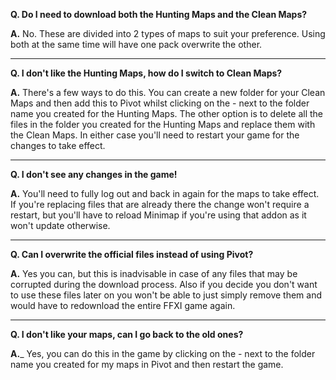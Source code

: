 __Q. Do I need to download both the Hunting Maps and the Clean Maps?__

__A.__ No.  These are divided into 2 types of maps to suit your preference.  Using both at the same time will have one pack overwrite the other.

____
__Q. I don't like the Hunting Maps, how do I switch to Clean Maps?__

__A.__ There's a few ways to do this.  You can create a new folder for your Clean Maps and then add this to Pivot whilst clicking on the - next 
to the folder name you created for the Hunting Maps.  The other option is to delete all the files in the folder you created for the Hunting Maps 
and replace them with the Clean Maps.  In either case you'll need to restart your game for the changes to take effect.

____
__Q. I don't see any changes in the game!__

__A.__ You'll need to fully log out and back in again for the maps to take effect.
If you're replacing files that are already there the change won't require a restart, but you'll have to reload Minimap if you're using that addon 
as it won't update otherwise.

____
__Q. Can I overwrite the official files instead of using Pivot?__

__A.__ Yes you can, but this is inadvisable in case of any files that may be corrupted during the download process.  Also if you decide you don't 
want to use these files later on you won't be able to just simply remove them and would have to redownload the entire FFXI game again.

____
__Q. I don't like your maps, can I go back to the old ones?__

__A.___ Yes, you can do this in the game by clicking on the - next to the folder name you created for my maps in Pivot and then restart the game.
